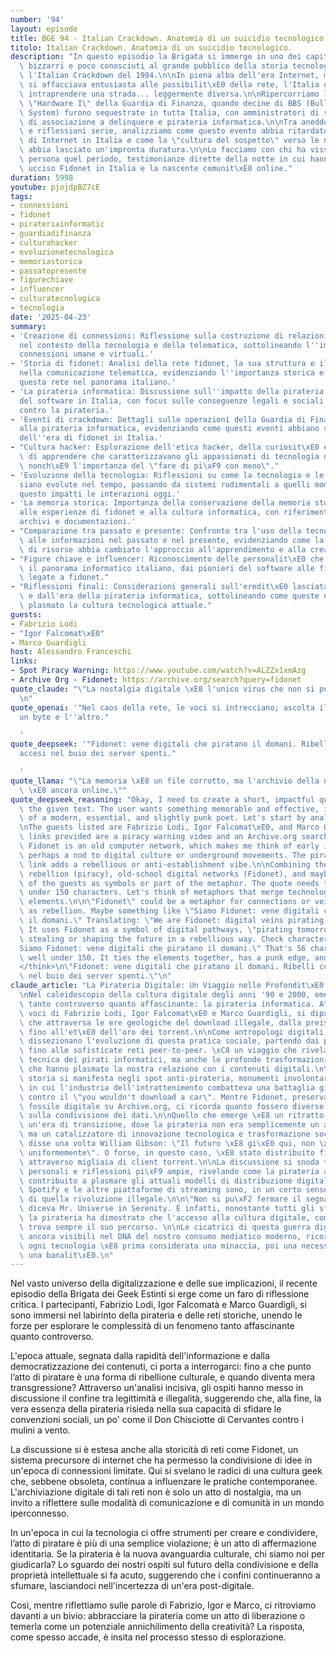 ```yaml
---
number: '94'
layout: episode
title: BGE 94 - Italian Crackdown. Anatomia di un suicidio tecnologico.
titolo: Italian Crackdown. Anatomia di un suicidio tecnologico.
description: "In questo episodio la Brigata si immerge in uno dei capitoli pi\xF9\
  \ bizzarri e poco conosciuti al grande pubblico della storia tecnologica italiana:\
  \ l'Italian Crackdown del 1994.\n\nIn piena alba dell'era Internet, mentre il mondo\
  \ si affacciava entusiasta alle possibilit\xE0 della rete, l'Italia decideva di\
  \ intraprendere una strada... leggermente diversa.\n\nRipercorriamo la famosa operazione\
  \ \"Hardware I\" della Guardia di Finanza, quando decine di BBS (Bulletin Board\
  \ System) furono sequestrate in tutta Italia, con amministratori di sistemi accusati\
  \ di associazione a delinquere e pirateria informatica.\n\nTra aneddoti esilaranti\
  \ e riflessioni serie, analizziamo come questo evento abbia ritardato lo sviluppo\
  \ di Internet in Italia e come la \"cultura del sospetto\" verso le nuove tecnologie\
  \ abbia lasciato un'impronta duratura.\n\nLo facciamo con chi ha vissuto in prima\
  \ persona quel periodo, testimonianze dirette della notte in cui hanno praticamente\
  \ ucciso Fidonet in Italia e la nascente comunit\xE0 online."
duration: 5998
youtube: pjojdpBZ7cE
tags:
- connessioni
- fidonet
- pirateriainformatic
- guardiadifinanza
- culturahacker
- evoluzionetecnologica
- memoriastorica
- passatopresente
- figurechiave
- influencer
- culturatecnologica
- tecnologia
date: '2025-04-23'
summary:
- 'Creazione di connessioni: Riflessione sulla costruzione di relazioni e interazioni
  nel contesto della tecnologia e della telematica, sottolineando l''importanza delle
  connessioni umane e virtuali.'
- 'Storia di fidonet: Analisi della rete fidonet, la sua struttura e il suo ruolo
  nella comunicazione telematica, evidenziando l''importanza storica e culturale di
  questa rete nel panorama italiano.'
- 'La pirateria informatica: Discussione sull''impatto della pirateria sul settore
  del software in Italia, con focus sulle conseguenze legali e sociali delle operazioni
  contro la pirateria.'
- 'Eventi di crackdown: Dettagli sulle operazioni della Guardia di Finanza in relazione
  alla pirateria informatica, evidenziando come questi eventi abbiano segnato la fine
  dell''era di fidonet in Italia.'
- "Cultura hacker: Esplorazione dell'etica hacker, della curiosit\xE0 e della voglia\
  \ di apprendere che caratterizzavano gli appassionati di tecnologia di quell'epoca,\
  \ nonch\xE9 l'importanza del \"fare di pi\xF9 con meno\"."
- 'Evoluzione della tecnologia: Riflessioni su come la tecnologia e le comunicazioni
  siano evolute nel tempo, passando da sistemi rudimentali a quelli moderni, e come
  questo impatti le interazioni oggi.'
- 'La memoria storica: Importanza della conservazione della memoria storica legata
  alle esperienze di fidonet e alla cultura informatica, con riferimento a potenziali
  archivi e documentazioni.'
- "Comparazione tra passato e presente: Confronto tra l'uso della tecnologia e l'accesso\
  \ alle informazioni nel passato e nel presente, evidenziando come la disponibilit\xE0\
  \ di risorse abbia cambiato l'approccio all'apprendimento e alla creazione."
- "Figure chiave e influencer: Riconoscimento delle personalit\xE0 che hanno influenzato\
  \ il panorama informatico italiano, dai pionieri del software alle figure storiche\
  \ legate a fidonet."
- "Riflessioni finali: Considerazioni generali sull'eredit\xE0 lasciata da fidonet\
  \ e dall'era della pirateria informatica, sottolineando come queste esperienze abbiano\
  \ plasmato la cultura tecnologica attuale."
guests:
- Fabrizio Lodi
- "Igor Falcomat\xE0"
- Marco Guardigli
host: Alessandro Franceschi
links:
- Spot Piracy Warning: https://www.youtube.com/watch?v=ALZZx1xmAzg
- Archive Org - Fidonet: https://archive.org/search?query=fidonet
quote_claude: "\"La nostalgia digitale \xE8 l'unico virus che non si pu\xF2 craccare\"\
  \n"
quote_openai: '"Nel caos della rete, le voci si intrecciano; ascolta il silenzio tra
  un byte e l''altro."

  '
quote_deepseek: '"Fidonet: vene digitali che piratano il domani. Ribelli coi modem
  accesi nel buio dei server spenti."

  '
quote_llama: "\"La memoria \xE8 un file corrotto, ma l'archivio della nostra anima\
  \ \xE8 ancora online.\""
quote_deepseek_reasoning: "Okay, I need to create a short, impactful quote based on\
  \ the given text. The user wants something memorable and effective, in the style\
  \ of a modern, essential, and slightly punk poet. Let's start by analyzing the input.\n\
  \nThe guests listed are Fabrizio Lodi, Igor Falcomat\xE0, and Marco Guardigli. The\
  \ links provided are a piracy warning video and an Archive.org search for Fidonet.\
  \ Fidonet is an old computer network, which makes me think of early internet days,\
  \ perhaps a nod to digital culture or underground movements. The piracy warning\
  \ link adds a rebellious or anti-establishment vibe.\n\nCombining these elements:\
  \ rebellion (piracy), old-school digital networks (Fidonet), and maybe the names\
  \ of the guests as symbols or part of the metaphor. The quote needs to be concise,\
  \ under 150 characters. Let's think of metaphors that merge technology with human\
  \ elements.\n\n\"Fidonet\" could be a metaphor for connections or veins. Piracy\
  \ as rebellion. Maybe something like \"Siamo Fidonet: vene digitali che piratano\
  \ il domani.\" Translating: \"We are Fidonet: digital veins pirating tomorrow.\"\
  \ It uses Fidonet as a symbol of digital pathways, \"pirating tomorrow\" suggests\
  \ stealing or shaping the future in a rebellious way. Check character count: \"\
  Siamo Fidonet: vene digitali che piratano il domani.\" That's 56 characters in Italian,\
  \ well under 150. It ties the elements together, has a punk edge, and is memorable.\n\
  </think>\n\"Fidonet: vene digitali che piratano il domani. Ribelli coi modem accesi\
  \ nel buio dei server spenti.\"\n"
claude_article: "La Pirateria Digitale: Un Viaggio nelle Profondit\xE0 del Download\n\
  \nNel caleidoscopio della cultura digitale degli anni '90 e 2000, emerge un fenomeno\
  \ tanto controverso quanto affascinante: la pirateria informatica. Attraverso le\
  \ voci di Fabrizio Lodi, Igor Falcomat\xE0 e Marco Guardigli, si dipana un racconto\
  \ che attraversa le ere geologiche del download illegale, dalla preistoria di Fidonet\
  \ fino all'et\xE0 dell'oro dei torrent.\n\nCome antropologi digitali, i nostri narratori\
  \ dissezionano l'evoluzione di questa pratica sociale, partendo dai primitivi BBS\
  \ fino alle sofisticate reti peer-to-peer. \xC8 un viaggio che rivela non solo l'ingegnosit\xE0\
  \ tecnica dei pirati informatici, ma anche le profonde trasformazioni culturali\
  \ che hanno plasmato la nostra relazione con i contenuti digitali.\n\nL'ironia della\
  \ storia si manifesta negli spot anti-pirateria, monumenti involontari a un'epoca\
  \ in cui l'industria dell'intrattenimento combatteva una battaglia gi\xE0 persa\
  \ contro il \"you wouldn't download a car\". Mentre Fidonet, preservato come un\
  \ fossile digitale su Archive.org, ci ricorda quanto fossero diverse le nostre aspettative\
  \ sulla condivisione dei dati.\n\nQuello che emerge \xE8 un ritratto complesso di\
  \ un'era di transizione, dove la pirateria non era semplicemente un atto di ribellione,\
  \ ma un catalizzatore di innovazione tecnologica e trasformazione sociale. Come\
  \ disse una volta William Gibson: \"Il futuro \xE8 gi\xE0 qui, non \xE8 solo distribuito\
  \ uniformemente\". O forse, in questo caso, \xE8 stato distribuito fin troppo uniformemente\
  \ attraverso migliaia di client torrent.\n\nLa discussione si snoda tra aneddoti\
  \ personali e riflessioni pi\xF9 ampie, rivelando come la pirateria abbia paradossalmente\
  \ contribuito a plasmare gli attuali modelli di distribuzione digitale. Netflix,\
  \ Spotify e le altre piattaforme di streaming sono, in un certo senso, i figli legittimi\
  \ di quella rivoluzione illegale.\n\n\"Non si pu\xF2 fermare il segnale, Mal\" -\
  \ diceva Mr. Universe in Serenity. E infatti, nonostante tutti gli sforzi per contrastarla,\
  \ la pirateria ha dimostrato che l'accesso alla cultura digitale, come l'acqua,\
  \ trova sempre il suo percorso. \n\nLe cicatrici di questa guerra digitale sono\
  \ ancora visibili nel DNA del nostro consumo mediatico moderno, ricordandoci che\
  \ ogni tecnologia \xE8 prima considerata una minaccia, poi una necessit\xE0, e infine\
  \ una banalit\xE0.\n"
---
```

Nel vasto universo della digitalizzazione e delle sue implicazioni, il recente episodio della Brigata dei Geek Estinti si erge come un faro di riflessione critica. I partecipanti, Fabrizio Lodi, Igor Falcomatà e Marco Guardigli, si sono immersi nel labirinto della pirateria e delle reti storiche, unendo le forze per esplorare le complessità di un fenomeno tanto affascinante quanto controverso.

L'epoca attuale, segnata dalla rapidità dell'informazione e dalla democratizzazione dei contenuti, ci porta a interrogarci: fino a che punto l’atto di piratare è una forma di ribellione culturale, e quando diventa mera transgressione? Attraverso un'analisi incisiva, gli ospiti hanno messo in discussione il confine tra legittimità e illegalità, suggerendo che, alla fine, la vera essenza della pirateria risieda nella sua capacità di sfidare le convenzioni sociali, un po' come il Don Chisciotte di Cervantes contro i mulini a vento.

La discussione si è estesa anche alla storicità di reti come Fidonet, un sistema precursore di internet che ha permesso la condivisione di idee in un'epoca di connessioni limitate. Qui si svelano le radici di una cultura geek che, sebbene obsoleta, continua a influenzare le pratiche contemporanee. L'archiviazione digitale di tali reti non è solo un atto di nostalgia, ma un invito a riflettere sulle modalità di comunicazione e di comunità in un mondo iperconnesso.

In un'epoca in cui la tecnologia ci offre strumenti per creare e condividere, l’atto di piratare è più di una semplice violazione; è un atto di affermazione identitaria. Se la pirateria è la nuova avanguardia culturale, chi siamo noi per giudicarla? Lo sguardo dei nostri ospiti sul futuro della condivisione e della proprietà intellettuale si fa acuto, suggerendo che i confini continueranno a sfumare, lasciandoci nell'incertezza di un'era post-digitale.

Così, mentre riflettiamo sulle parole di Fabrizio, Igor e Marco, ci ritroviamo davanti a un bivio: abbracciare la pirateria come un atto di liberazione o temerla come un potenziale annichilimento della creatività? La risposta, come spesso accade, è insita nel processo stesso di esplorazione.
